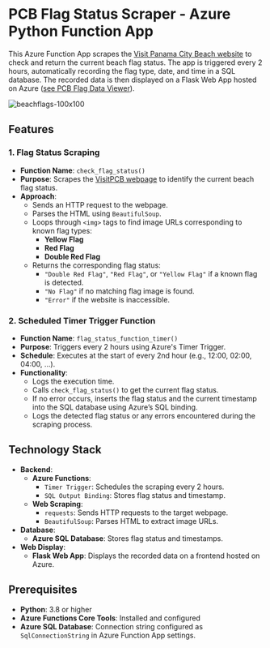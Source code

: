 # PCB Flag Status Scraper - Azure Python Function App

This Azure Function App scrapes the [Visit Panama City Beach website](https://www.visitpanamacitybeach.com/plan-your-trip/stay-pcb-current/) to check and return the current beach flag status. The app is triggered every 2 hours, automatically recording the flag type, date, and time in a SQL database. The recorded data is then displayed on a Flask Web App hosted on Azure ([see PCB Flag Data Viewer](https://github.com/gsquared11/pcb-flag-viewer)).

![beachflags-100x100](https://github.com/user-attachments/assets/0ca109e4-1c53-40e6-9913-75414c9e284d)

## Features

### 1. Flag Status Scraping

- **Function Name**: `check_flag_status()`
- **Purpose**: Scrapes the [VisitPCB webpage](https://www.visitpanamacitybeach.com/plan-your-trip/stay-pcb-current/) to identify the current beach flag status.
- **Approach**:
  - Sends an HTTP request to the webpage.
  - Parses the HTML using `BeautifulSoup`.
  - Loops through `<img>` tags to find image URLs corresponding to known flag types:
    - **Yellow Flag**
    - **Red Flag**
    - **Double Red Flag**
  - Returns the corresponding flag status:
    - `"Double Red Flag"`, `"Red Flag"`, or `"Yellow Flag"` if a known flag is detected.
    - `"No Flag"` if no matching flag image is found.
    - `"Error"` if the website is inaccessible.

### 2. Scheduled Timer Trigger Function

- **Function Name**: `flag_status_function_timer()`
- **Purpose**: Triggers every 2 hours using Azure's Timer Trigger.
- **Schedule**: Executes at the start of every 2nd hour (e.g., 12:00, 02:00, 04:00, ...).
- **Functionality**:
  - Logs the execution time.
  - Calls `check_flag_status()` to get the current flag status.
  - If no error occurs, inserts the flag status and the current timestamp into the SQL database using Azure’s SQL binding.
  - Logs the detected flag status or any errors encountered during the scraping process.


## Technology Stack

- **Backend**:
  - **Azure Functions**:
    - `Timer Trigger`: Schedules the scraping every 2 hours.
    - `SQL Output Binding`: Stores flag status and timestamp.
  - **Web Scraping**:
    - `requests`: Sends HTTP requests to the target webpage.
    - `BeautifulSoup`: Parses HTML to extract image URLs.
- **Database**:
  - **Azure SQL Database**: Stores flag status and timestamps.
- **Web Display**:
  - **Flask Web App**: Displays the recorded data on a frontend hosted on Azure.

## Prerequisites

- **Python**: 3.8 or higher
- **Azure Functions Core Tools**: Installed and configured
- **Azure SQL Database**: Connection string configured as `SqlConnectionString` in Azure Function App settings.

